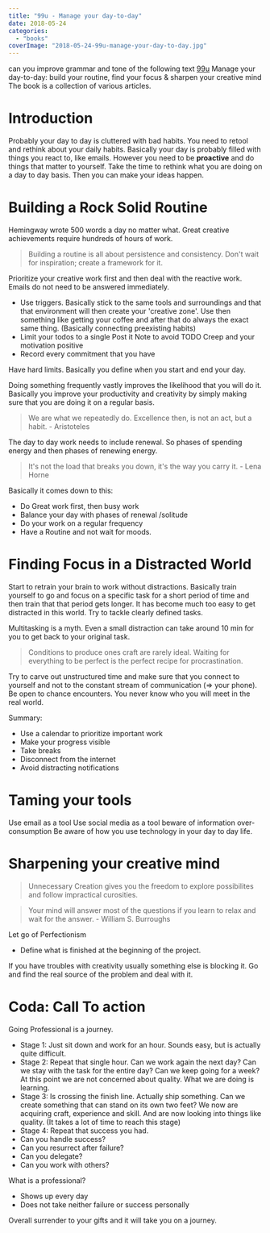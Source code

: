 ```yaml
---
title: "99u - Manage your day-to-day"
date: 2018-05-24
categories:
  - "books"
coverImage: "2018-05-24-99u-manage-your-day-to-day.jpg"
---
```


can you improve grammar and tone of the following text
[99u](https://99u.adobe.com/ "https://99u.adobe.com/") Manage your day-to-day: build your routine, find your focus & sharpen your creative mind The book is a collection of various articles.

# Introduction

Probably your day to day is cluttered with bad habits. You need to retool and rethink about your daily habits. Basically your day is probably filled with things you react to, like emails. However you need to be **proactive** and do things that matter to yourself. Take the time to rethink what you are doing on a day to day basis. Then you can make your ideas happen.

# Building a Rock Solid Routine

Hemingway wrote 500 words a day no matter what. Great creative achievements require hundreds of hours of work.

> Building a routine is all about persistence and consistency. Don't wait for inspiration; create a framework for it.

Prioritize your creative work first and then deal with the reactive work. Emails do not need to be answered immediately.

- Use triggers. Basically stick to the same tools and surroundings and that that environment will then create your 'creative zone'. Use then something like getting your coffee and after that do always the exact same thing. (Basically connecting preexisting habits)
- Limit your todos to a single Post it Note to avoid TODO Creep and your motivation positive
- Record every commitment that you have

Have hard limits. Basically you define when you start and end your day.

Doing something frequently vastly improves the likelihood that you will do it. Basically you improve your productivity and creativity by simply making sure that you are doing it on a regular basis.

> We are what we repeatedly do. Excellence then, is not an act, but a habit. - Aristoteles

The day to day work needs to include renewal. So phases of spending energy and then phases of renewing energy.

> It's not the load that breaks you down, it's the way you carry it. - Lena Horne

Basically it comes down to this:

- Do Great work first, then busy work
- Balance your day with phases of renewal /solitude
- Do your work on a regular frequency
- Have a Routine and not wait for moods.

# Finding Focus in a Distracted World

Start to retrain your brain to work without distractions. Basically train yourself to go and focus on a specific task for a short period of time and then train that that period gets longer. It has become much too easy to get distracted in this world. Try to tackle clearly defined tasks.

Multitasking is a myth. Even a small distraction can take around 10 min for you to get back to your original task.

> Conditions to produce ones craft are rarely ideal. Waiting for everything to be perfect is the perfect recipe for procrastination.

Try to carve out unstructured time and make sure that you connect to yourself and not to the constant stream of communication (=> your phone). Be open to chance encounters. You never know who you will meet in the real world.

Summary:

- Use a calendar to prioritize important work
- Make your progress visible
- Take breaks
- Disconnect from the internet
- Avoid distracting notifications

# Taming your tools

Use email as a tool Use social media as a tool beware of information over-consumption Be aware of how you use technology in your day to day life.

# Sharpening your creative mind

> Unnecessary Creation gives you the freedom to explore possibilites and follow impractical curosities.

> Your mind will answer most of the questions if you learn to relax and wait for the answer. - William S. Burroughs

Let go of Perfectionism

- Define what is finished at the beginning of the project.

If you have troubles with creativity usually something else is blocking it. Go and find the real source of the problem and deal with it.

# Coda: Call To action

Going Professional is a journey.

- Stage 1: Just sit down and work for an hour. Sounds easy, but is actually quite difficult.
- Stage 2: Repeat that single hour. Can we work again the next day? Can we stay with the task for the entire day? Can we keep going for a week? At this point we are not concerned about quality. What we are doing is learning.
- Stage 3: Is crossing the finish line. Actually ship something. Can we create something that can stand on its own two feet? We now are acquiring craft, experience and skill. And are now looking into things like quality. (It takes a lot of time to reach this stage)
- Stage 4: Repeat that success you had.
- Can you handle success?
- Can you resurrect after failure?
- Can you delegate?
- Can you work with others?

What is a professional?

- Shows up every day
- Does not take neither failure or success personally

Overall surrender to your gifts and it will take you on a journey.
